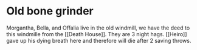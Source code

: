 # Old bone grinder
Morgantha, Bella, and Offalia live in the old windmill, we have the deed to this windmille from the [[Death House]]. They are 3 night hags. [[Heiro]] gave up his dying breath here and therefore will die after 2 saving throws.